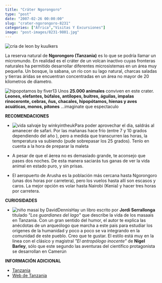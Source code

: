 ```yaml
---
title: "Cráter Ngorongoro"
type: "post"
date: "2007-02-26 00:00:00"
slug: "crater-ngorongoro-8231"
categories: ["África","Visitas Y Excursiones"]
image: "post-images/8231-9801.jpg"
---
```


![cria de leon by kuulkers](post-images/8231-9801.jpg "cria de leon by kuulkers")

La reserva natural de **Ngorongoro (Tanzania)** es lo que se podría llamar un micromundo. En realidad es el cráter de un volcan inactivo cuyas fronteras naturales ha permitido desarrollar diferentes microsistemas en un área muy pequeña. Un bosque, la sabana, un río con su lago natural, charcas saladas y tierras áridas se encuentran concentradas en un área no mayor de 20 kilometros de diametro.

![hipopotamos by fiver13](post-images/8231-9786.jpg "hipopotamos by fiver13") Unos **25.000 animales** conviven en este crater. **Leones, elefantes, búfalos, antílopes, buitres, águilas, impalas rinoceronte, cebras, ñus, chacales, hipopótamos, hienas y aves acuáticas, monos, pitones** ...imaginate que espectaculo

**RECOMENDACIONES**

- ![vida salvaje by winkyintheuk](post-images/8231-9785.jpg "vida salvaje by winkyintheuk")Para poder aprovechar el dia, saldrás al amanecer de safari. Por las mañanas hace frío (entre 7 y 10 grados dependiendo del año ), pero a medida que transcurren las horas, la temperatura va subiendo (pude sobrepasar los 25 grados). Tenlo en cuenta a la hora de preparar la maleta

- A pesar de que el áerea no es demasiado grande, te aconsejo que pases dos noches. De esta manera saciarás tus ganas de ver la vida animal en estado puro, y sin prisas.
- El aeropuerto de Arusha es la población más cercana hasta Ngorongoro (unas dos horas por carretera), pero los vuelos hasta allí son escasos y caros. La mejor opción es volar hasta Nairobi (Kenia) y hacer tres horas por carretera.

**CURIOSIDADES**

- ![niño masai by DavidDennis](post-images/8231-9789.jpg "niño masai by DavidDennis")Hay un libro escrito por **Jordi Serrallonga** titulado *"Los guardianes del lago"* que describe la vida de los masaais en Tanzania. Con un gran sentido del humor, el autor te explica las anécdotas de un arqueólogo que marcha a este pais para estudiar los origenes de la humanidad y poco a poco se va integrando en la comunidad de este pueblo. Creo que te gustar. El estilo está muy en la linea con el clásico y magistral *"El antropólogo inocente"* de **Nigel Barley**, sólo que este segundo las aventuras del científico protagonista se desarrollan en Camerún

**INFORMACIÓN ADICIONAL**

- [Tanzania](http://www.tanzania-web.com/parks/ngorongo.htm)
- [Web de Tanzania](http://www.tanzania-web.com/parks/ngorongo.htm)
